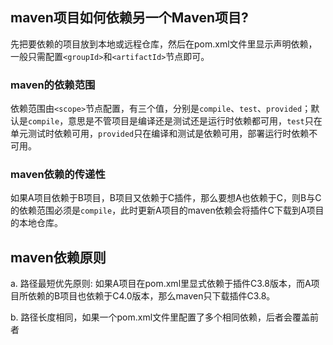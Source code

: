 ## maven项目如何依赖另一个Maven项目?

先把要依赖的项目放到本地或远程仓库，然后在pom.xml文件里显示声明依赖，一般只需配置`<groupId>`和`<artifactId>`节点即可。

### maven的依赖范围
依赖范围由`<scope>`节点配置，有三个值，分别是`compile`、`test`、`provided`；默认是`compile`，意思是不管项目是编译还是测试还是运行时依赖都可用，`test`只在单元测试时依赖可用，`provided`只在编译和测试是依赖可用，部署运行时依赖不可用。

### maven依赖的传递性
如果A项目依赖于B项目，B项目又依赖于C插件，那么要想A也依赖于C，则B与C的依赖范围必须是`compile`，此时更新A项目的maven依赖会将插件C下载到A项目的本地仓库。

## maven依赖原则
a. 路径最短优先原则: 
如果A项目在pom.xml里显式依赖于插件C3.8版本，而A项目所依赖的B项目也依赖于C4.0版本，那么maven只下载插件C3.8。

b. 路径长度相同，如果一个pom.xml文件里配置了多个相同依赖，后者会覆盖前者